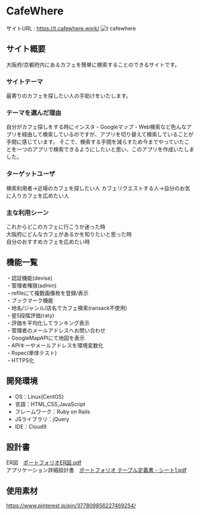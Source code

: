 # CafeWhere
サイトURL : https://t.cafewhere.work/
![t cafewhere](https://user-images.githubusercontent.com/72184121/106092822-70b4df80-6172-11eb-85c7-9721433c18a8.png)



## サイト概要
大阪府/京都府内にあるカフェを簡単に検索することのできるサイトです。


### サイトテーマ
最寄りのカフェを探したい人の手助けをいたします。


### テーマを選んだ理由
自分がカフェ探しをする時にインスタ・Googleマップ・Web検索など色んなアプリを経由して検索しているのですが、アプリを切り替えて検索していることが手間に感じています。
そこで、検索する手間を減らすため今までやっていたことを一つのアプリで検索できるようにしたいと思い、このアプリを作成いたしました。


### ターゲットユーザ
検索利用者→近場のカフェを探したい人
カフェリクエストする人→自分のお気に入りカフェを広めたい人


### 主な利用シーン
これからどこのカフェに行こうか迷った時<br>
大阪府にどんなカフェがあるかを知りたいと思った時<br>
自分のおすすめカフェを広めたい時


## 機能一覧
・認証機能(devise)<br>
・管理者権限(admin)<br>
・refileにて複数画像枚を登録/表示<br>
・ブックマーク機能<br>
・地名/ジャンル/店名でカフェ検索(ransack不使用)<br>
・星5段階評価(raty)<br>
・評価を平均化してランキング表示<br>
・管理者のメールアドレスへお問い合わせ<br>
・GoogleMapAPIにて地図を表示<br>
・APIキーやメールアドレスを環境変数化<br>
・Rspec(単体テスト)<br>
・HTTPS化<br>


## 開発環境
- OS：Linux(CentOS)
- 言語：HTML,CSS,JavaScript
- フレームワーク：Ruby on Rails
- JSライブラリ：jQuery
- IDE：Cloud9


## 設計書
ER図　[ポートフォリオER図.pdf](https://github.com/sugurunnba/Cafewhere/files/5865958/ER.pdf)<br>
アプリケーション詳細設計書　[ポートフォリオ テーブル定義書 - シート1.pdf](https://github.com/sugurunnba/Cafewhere/files/5865963/-.1.pdf)


## 使用素材
https://www.pinterest.jp/pin/377809856227469254/
